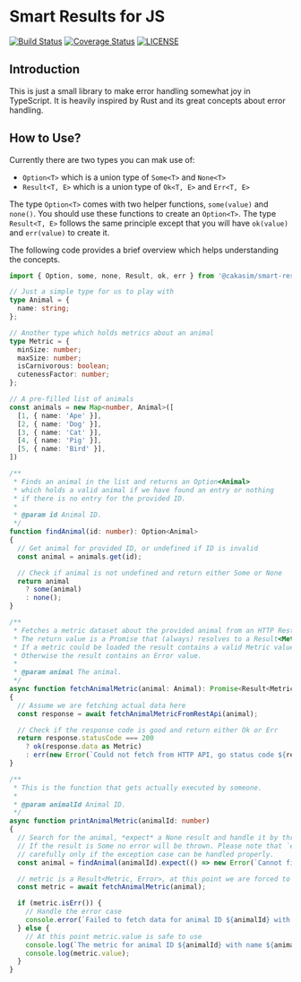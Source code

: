 Smart Results for JS
====================

[![Build Status](https://travis-ci.org/Cakasim/js-smart-results.svg?branch=develop)](https://travis-ci.org/Cakasim/js-smart-results)
[![Coverage Status](https://coveralls.io/repos/github/Cakasim/js-smart-results/badge.svg?branch=develop)](https://coveralls.io/github/Cakasim/js-smart-results?branch=develop)
[![LICENSE](https://img.shields.io/github/license/Cakasim/js-smart-results.svg)](LICENSE)

Introduction
------------

This is just a small library to make error handling somewhat joy in TypeScript. It is heavily inspired by Rust and
its great concepts about error handling.

How to Use?
-----------

Currently there are two types you can mak use of:

 - `Option<T>` which is a union type of `Some<T>` and `None<T>`
 - `Result<T, E>` which is a union type of `Ok<T, E>` and `Err<T, E>`

The type `Option<T>` comes with two helper functions, `some(value)` and `none()`. You should use these functions to create an `Option<T>`.
The type `Result<T, E>` follows the same principle except that you will have `ok(value)` and `err(value)` to create it.

The following code provides a brief overview which helps understanding the concepts.

```ts
import { Option, some, none, Result, ok, err } from '@cakasim/smart-results';

// Just a simple type for us to play with
type Animal = {
  name: string;
};

// Another type which holds metrics about an animal
type Metric = {
  minSize: number;
  maxSize: number;
  isCarnivorous: boolean;
  cutenessFactor: number;
};

// A pre-filled list of animals
const animals = new Map<number, Animal>([
  [1, { name: 'Ape' }],
  [2, { name: 'Dog' }],
  [3, { name: 'Cat' }],
  [4, { name: 'Pig' }],
  [5, { name: 'Bird' }],
])

/**
 * Finds an animal in the list and returns an Option<Animal>
 * which holds a valid animal if we have found an entry or nothing
 * if there is no entry for the provided ID.
 *
 * @param id Animal ID.
 */
function findAnimal(id: number): Option<Animal>
{
  // Get animal for provided ID, or undefined if ID is invalid
  const animal = animals.get(id);

  // Check if animal is not undefined and return either Some or None
  return animal
    ? some(animal)
    : none();
}

/**
 * Fetches a metric dataset about the provided animal from an HTTP Rest API.
 * The return value is a Promise that (always) resolves to a Result<Metric, Error>.
 * If a metric could be loaded the result contains a valid Metric value.
 * Otherwise the result contains an Error value.
 *
 * @param animal The animal.
 */
async function fetchAnimalMetric(animal: Animal): Promise<Result<Metric, Error>>
{
  // Assume we are fetching actual data here
  const response = await fetchAnimalMetricFromRestApi(animal);

  // Check if the response code is good and return either Ok or Err
  return response.statusCode === 200
    ? ok(response.data as Metric)
    : err(new Error(`Could not fetch from HTTP API, go status code ${response.statusCode}.`));
}

/**
 * This is the function that gets actually executed by someone.
 *
 * @param animalId Animal ID.
 */
async function printAnimalMetric(animalId: number)
{
  // Search for the animal, *expect* a None result and handle it by throwing the provided Error.
  // If the result is Some no error will be thrown. Please note that `expect()` should be used
  // carefully only if the exception case can be handled properly.
  const animal = findAnimal(animalId).expect(() => new Error(`Cannot find animal for ID ${animalId}.`));

  // metric is a Result<Metric, Error>, at this point we are forced to check for a valid result
  const metric = await fetchAnimalMetric(animal);

  if (metric.isErr()) {
    // Handle the error case
    console.error(`Failed to fetch data for animal ID ${animalId} with name ${animal.name} from REST API: ${metric.value.message}`);
  } else {
    // At this point metric.value is safe to use
    console.log(`The metric for animal ID ${animalId} with name ${animal.name} is:`);
    console.log(metric.value);
  }
}
```
